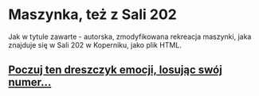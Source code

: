 # Maszynka, też z Sali 202
Jak w tytule zawarte - autorska, zmodyfikowana rekreacja maszynki, jaka znajduje się w Sali 202 w Koperniku, jako plik HTML.
## [Poczuj ten dreszczyk emocji, losując swój numer...](https://racohowskij.github.io/Maszynka/)
